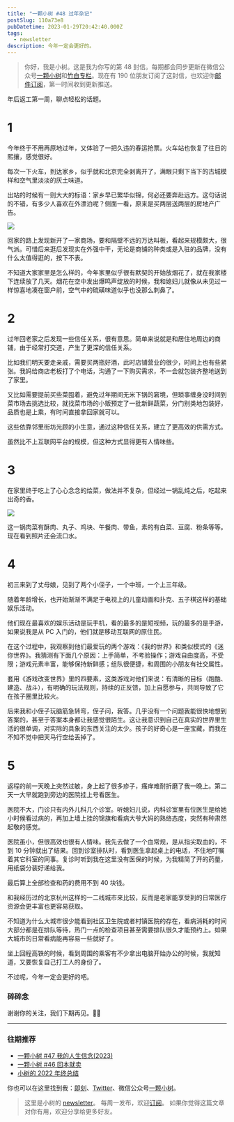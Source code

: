 ```yaml
---
title: "一颗小树 #48 过年杂记"
postSlug: 110a73e8
pubDatetime: 2023-01-29T20:42:40.000Z
tags:
  - newsletter
description: 今年一定会更好的。
---
```


> 你好，我是小树。这是我为你写的第 48 封信。每期都会同步更新在微信公众号[一颗小树](https://weixin.sogou.com/weixin?query=a_warm_tree)和[竹白专栏](https://xiaoshu.zhubai.love)。现在有 190 位朋友订阅了这封信，也欢迎你[邮件订阅](https://xiaoshu.zhubai.love)，第一时间收到更新推送。

年后返工第一周，聊点轻松的话题。

# 1

今年终于不用再原地过年，又体验了一把久违的春运抢票。火车站也恢复了往日的熙攘，感觉很好。

每次一下火车，到达家乡，似乎就和北京完全剥离开了，满眼只剩下当下的古城模样和空气里淡淡的灰土味道。

出站的时候有一则大大的标语：家乡早已繁华似锦，何必还要奔赴远方。这句话说的不错，有多少人喜欢在外漂泊呢？侧面一看，原来是买两层送两层的房地产广告。

![](/images/newsletter-48/2.jpeg)

回家的路上发现新开了一家商场，要和隔壁不远的万达叫板，看起来规模颇大，很气派。可惜后来逛后发现实在外强中干，无论是商铺的种类或是入驻的品牌，没有什么太值得逛的，按下不表。

不知道大家家里是怎么样的，今年家里似乎很有默契的开始放烟花了，就在我家楼下连续放了几天。烟花在空中发出爆鸣声绽放的时候，我和媳妇儿就像从未见过一样惊喜地凑在窗户前，空气中的硫磺味道似乎也没那么刺鼻了。

# 2

过年回老家之后发现一些信任关系，很有意思。简单来说就是和居住地周边的商铺，由于经常打交道，产生了更深的信任关系。

比如我们明天要走亲戚，需要买两瓶好酒，此时店铺营业的很少，时间上也有些紧张。我妈给商店老板打了个电话，沟通了一下购买需求，不一会就包装齐整地送到了家里。

又比如需要提前买些菜囤着，避免过年期间无米下锅的窘境，但琐事缠身没时间到菜市场去挑选比较，就找菜市场的小贩预定了一批新鲜蔬菜，分门别类地包装好，品质也是上乘，有时间直接拿回家就可以。

这些依靠邻里街坊光顾的小生意，通过这种信任关系，建立了更高效的供需方式。

虽然比不上互联网平台的规模，但这种方式显得更有人情味些。

# 3

在家里终于吃上了心心念念的烩菜，做法并不复杂，但经过一锅乱炖之后，吃起来出奇的香。

![](/images/newsletter-48/1.jpeg)

这一锅肉菜有酥肉、丸子、鸡块、午餐肉、带鱼，素的有白菜、豆腐、粉条等等。现在看到照片还会流口水。

# 4

初三来到了丈母娘，见到了两个小侄子，一个中班，一个上三年级。

随着年龄增长，也开始渐渐不满足于电视上的儿童动画和扑克、五子棋这样的基础娱乐活动。

他们现在最喜欢的娱乐活动是玩手机，看的最多的是短视频，玩的最多的是手游，如果说我是从 PC 入门的，他们就是移动互联网的原住民。

在这个过程中，我观察到他们最爱玩的两个游戏：《我的世界》和类似模式的《迷你世界》。我猜测有下面几个原因：上手简单，不考验操作；游戏自由度高，不受限；游戏元素丰富，能够保持新鲜感；组队很便捷，和周围的小朋友有社交属性。

套用《游戏改变世界》里的四要素，这类游戏对他们来说：有清晰的目标（跑酷、建造、战斗），有明确的玩法规则，持续的正反馈，加上自愿参与，共同导致了它在孩子圈里比较火。

后来我和小侄子玩脑筋急转弯，侄子问，我答。几乎没有一个问题我能很快地想到答案的，甚至于答案本身都让我感觉很陌生。这让我意识到自己在真实的世界里生活的很单调，对实际的具象的东西关注的太少。孩子的好奇心是一座宝藏，而我在不知不觉中把天马行空给丢掉了。

# 5

返程的前一天晚上突然过敏，身上起了很多疹子，瘙痒难耐折磨了我一晚上。第二天一大早就跑到旁边的医院挂上号看医生。

医院不大，门诊只有内外儿科几个诊室。听媳妇儿说，内科诊室里有位医生是给她小时候看过病的，再加上墙上挂的锦旗和看病大爷大妈的熟络态度，突然有种肃然起敬的感觉。

医院虽小，但很高效也很有人情味。我先去做了一个血常规，是从指尖取血的，不到 10 分钟就出了结果。回到诊室排队时，看到医生拿起桌上的电话，不住地叮嘱着其它科室的同事。复诊时听到我在这里没有医保的时候，为我精简了开的药量，用纸袋分装好递给我。

最后算上全部检查和药的费用不到 40 块钱。

和我经历过的北京杭州这样的一二线城市来比较，反而是老家能享受到的日常医疗资源会更丰富也更容易获取。

不知道为什么大城市很少能看到社区卫生院或者村镇医院的存在，看病消耗的时间大部分都是在排队等待，热门一点的检查项目甚至需要排队很久才能预约上。如果大城市的日常看病能再容易一些就好了。

坐上回程高铁的时候，看到周围的乘客有不少拿出电脑开始办公的时候，我就知道，又要恢复自己打工人的身份了。

不过呢，今年一定会更好的吧。

### 碎碎念

谢谢你的关注，我们下期再见。👋🏻

---

### 往期推荐

- [一颗小树 #47 我的人生信念(2023)](https://mp.weixin.qq.com/s/crRHs_TqUQEF4LqrAGn_Tg)
- [一颗小树 #46 回本就卖](https://mp.weixin.qq.com/s/6ns5lWtfnmRXndbKHS0XXg)
- [小树的 2022 年终总结](https://mp.weixin.qq.com/s/7XsY5S28uc345B-cwbMJ7A)

你也可以在这里找到我：[即刻](https://okjk.co/3Vsn5T)、[Twitter](https://twitter.com/yeshu_in_future)、微信公众号[一颗小树](https://weixin.sogou.com/weixin?query=a_warm_tree)。

> 这里是小树的 [newsletter](https://xiaoshu.zhubai.love)。 每周一发布，欢迎[订阅](https://xiaoshu.zhubai.love)。
> 如果你觉得这篇文章对你有用，欢迎分享给更多好友。
